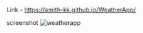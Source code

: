 Link - https://amith-kk.github.io/WeatherApp/

screenshot
![weatherapp](https://github.com/Amith-kk/WeatherApp/assets/112681375/c7bc8326-2fc8-4288-b8c6-6cfe61cbe1e1)

